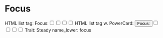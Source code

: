 # Focus

HTML list tag: <tr><td>Focus:</td><td><input type="checkbox" name="attr_focus" value="1"><span class="checkmark"></span></td><td><input type="checkbox" name="attr_focus" value="2"><span class="checkmark"></span></td><td><input type="checkbox" name="attr_focus" value="3"><span class="checkmark"></span></td><td><input type="checkbox" name="attr_focus" value="4"><span class="checkmark"></span></td></tr>
HTML list tag w. PowerCard: <tr><td><button class="txt-btn" type="roll" value="!power {{
--name|@{name} - Focus
--Result Set| [[ [$skill|XPND] @{BAMF|challenge}d@{focus}>4]]
--Hits|[^skill.ss]
--1s|[^skill.ones]
--format|skillcheck
}}">Focus:</button></td><td><input type="checkbox" name="attr_focus" value="6"><span class="checkmark"></span></td><td><input type="checkbox" name="attr_focus" value="8"><span class="checkmark"></span></td><td><input type="checkbox" name="attr_focus" value="10"><span class="checkmark"></span></td><td><input type="checkbox" name="attr_focus" value="12"><span class="checkmark"></span></td></tr>
Trait: Steady
name_lower: focus